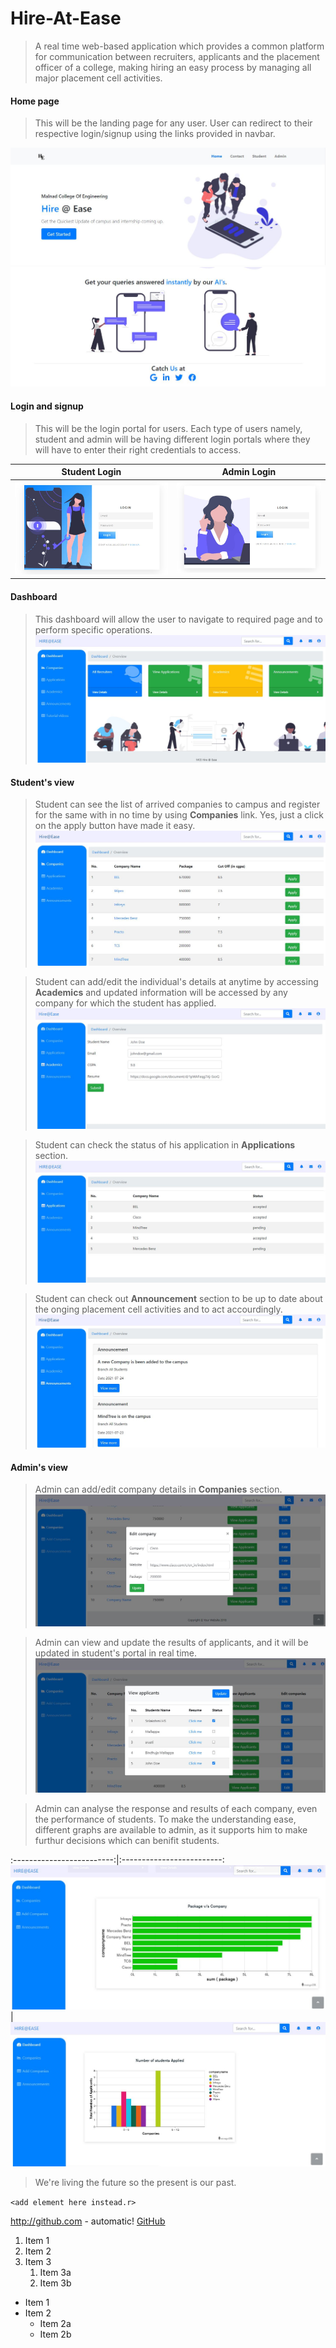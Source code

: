 # Hire-At-Ease

> A real time web-based application which provides a common platform for communication between recruiters, applicants and the placement officer of a college, making hiring an easy process by managing all major placement cell activities.

#### Home page
> This will be the landing page for any user. User can redirect to their respective login/signup using the links provided in navbar.

![Home Page](https://github.com/srilakshmihs/Hire-At-Ease/blob/master/public/display/hm1.JPG)
![Home Page](https://github.com/srilakshmihs/Hire-At-Ease/blob/master/public/display/hm3.JPG)

#### Login and signup
> This will be the login portal for users. Each type of users namely, student and admin will be having different login portals where they will have to enter their right credentials to access.

Student Login              |  Admin Login
:-------------------------:|:-------------------------:
![](https://github.com/srilakshmihs/Hire-At-Ease/blob/master/public/display/login1.JPG)  |  ![](https://github.com/srilakshmihs/Hire-At-Ease/blob/master/public/display/login2.JPG)

#### Dashboard
> This dashboard will allow the user to navigate to required page and to perform specific operations.
![](https://github.com/srilakshmihs/Hire-At-Ease/blob/master/public/display/dash1.JPG)

#### Student's view
> Student can see the list of arrived companies to campus and register for the same with in no time by using **Companies** link. Yes, just a click on the apply button have made it easy.
![](https://github.com/srilakshmihs/Hire-At-Ease/blob/master/public/display/comp1.JPG)

> Student can add/edit the individual's details at anytime by accessing **Academics** and updated information will be accessed by any company for which the student has applied.
![](https://github.com/srilakshmihs/Hire-At-Ease/blob/master/public/display/stu1.JPG)

> Student can check the status of his application in **Applications** section.
![](https://github.com/srilakshmihs/Hire-At-Ease/blob/master/public/display/apply.JPG)

> Student can check out **Announcement** section to be up to date about the onging placement cell activities and to act accourdingly.
![](https://github.com/srilakshmihs/Hire-At-Ease/blob/master/public/display/ann1.JPG)

#### Admin's view
> Admin can add/edit company details in **Companies** section.
![](https://github.com/srilakshmihs/Hire-At-Ease/blob/master/public/display/compEdit.JPG)

> Admin can view and update the results of applicants, and it will be updated in student's portal in real time.
![](https://github.com/srilakshmihs/Hire-At-Ease/blob/master/public/display/view_app.JPG)

> Admin can analyse the response and results of each company, even the performance of students. To make the understanding ease, different graphs are available to admin, as it supports him to make furthur decisions which can benifit students.
> 
:-------------------------:|:-------------------------:
![](https://github.com/srilakshmihs/Hire-At-Ease/blob/master/public/display/graph1.JPG)  |  ![](https://github.com/srilakshmihs/Hire-At-Ease/blob/master/public/display/graph2.JPG)


> We're living the future so
> the present is our past.


`<add element here instead.r>` 

http://github.com - automatic!
[GitHub](http://github.com)

1. Item 1
1. Item 2
1. Item 3
   1. Item 3a
   1. Item 3b

* Item 1
* Item 2
  * Item 2a
  * Item 2b

